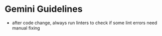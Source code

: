 # Gemini Guidelines

- after code change, always run linters to check if some lint errors need manual fixing
